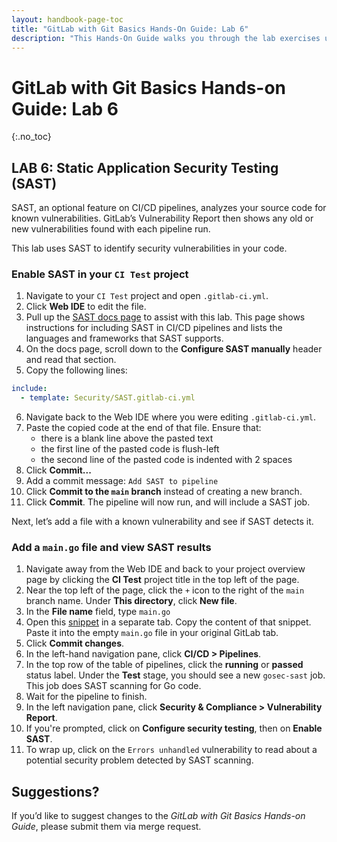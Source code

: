 ```yaml
---
layout: handbook-page-toc
title: "GitLab with Git Basics Hands-On Guide: Lab 6"
description: "This Hands-On Guide walks you through the lab exercises used in the GitLab with Git Basics course."
---
```

# GitLab with Git Basics Hands-on Guide: Lab 6
{:.no_toc}

## LAB 6: Static Application Security Testing (SAST)

SAST, an optional feature on CI/CD pipelines, analyzes your source code for known vulnerabilities. GitLab’s Vulnerability Report then shows any old or new vulnerabilities found with each pipeline run.

This lab uses SAST to identify security vulnerabilities in your code.

### Enable SAST in your `CI Test` project

1. Navigate to your `CI Test` project and open `.gitlab-ci.yml`.
1. Click **Web IDE** to edit the file.
1. Pull up the [SAST docs page](https://docs.gitlab.com/ee/user/application_security/sast/) to assist with this lab. This page shows instructions for including SAST in CI/CD pipelines and lists the languages and frameworks that SAST supports.
1. On the docs page, scroll down to the **Configure SAST manually** header and read that section.
1. Copy the following lines:
```yaml
include:
  - template: Security/SAST.gitlab-ci.yml
```
6. Navigate back to the Web IDE where you were editing `.gitlab-ci.yml`.
7. Paste the copied code at the end of that file. Ensure that:
   * there is a blank line above the pasted text
   * the first line of the pasted code is flush-left
   * the second line of the pasted code is indented with 2 spaces
8. Click **Commit...**
9. Add a commit message: `Add SAST to pipeline`
10. Click **Commit to the `main` branch** instead of creating a new branch.
11. Click **Commit**. The pipeline will now run, and will include a SAST job.

Next, let’s add a file with a known vulnerability and see if SAST detects it.

### Add a `main.go` file and view SAST results

1. Navigate away from the Web IDE and back to your project overview page by clicking the **CI Test** project title in the top left of the page.
1. Near the top left of the page, click the `+` icon to the right of the `main` branch name. Under **This directory**, click **New file**.
1. In the **File name** field, type `main.go`
1. Open this [snippet](https://ilt.gitlabtraining.cloud/professional-services-classes/gitlab-with-git-basics/gitlab-flow-demo/-/snippets/26) in a separate tab. Copy the content of that snippet. Paste it into the empty `main.go` file in your original GitLab tab.
1. Click **Commit changes**.
1. In the left-hand navigation pane, click **CI/CD > Pipelines**. 
1. In the top row of the table of pipelines, click the **running** or **passed** status label. Under the **Test** stage, you should see a new `gosec-sast` job. This job does SAST scanning for Go code.
1. Wait for the pipeline to finish.
1. In the left navigation pane, click **Security & Compliance > Vulnerability Report**.
1. If you're prompted, click on **Configure security testing**, then on **Enable SAST**. 
1. To wrap up, click on the `Errors unhandled` vulnerability to read about a potential security problem detected by SAST scanning.

## Suggestions?

If you’d like to suggest changes to the *GitLab with Git Basics Hands-on Guide*, please submit them via merge request.
